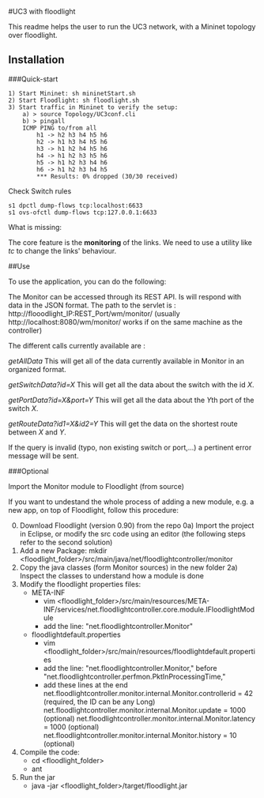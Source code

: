 #UC3 with floodlight

This readme helps the user to run  the UC3 network, with a Mininet topology over floodlight.

## Installation

###Quick-start

```
1) Start Mininet: sh mininetStart.sh
2) Start Floodlight: sh floodlight.sh
3) Start traffic in Mininet to verify the setup:
	a) > source Topology/UC3conf.cli
	b) > pingall 
	ICMP PING to/from all
		h1 -> h2 h3 h4 h5 h6
		h2 -> h1 h3 h4 h5 h6
		h3 -> h1 h2 h4 h5 h6
		h4 -> h1 h2 h3 h5 h6  
        h5 -> h1 h2 h3 h4 h6
        h6 -> h1 h2 h3 h4 h5
		*** Results: 0% dropped (30/30 received)
```

Check Switch rules
```
s1 dpctl dump-flows tcp:localhost:6633
s1 ovs-ofctl dump-flows tcp:127.0.0.1:6633
```

What is missing:

The core feature is the **monitoring** of the links.
We need to use a utility like _tc_ to change the links' behaviour.



##Use

To use the application, you can do the following: 

The Monitor can be accessed through its REST API. Is will respond with data in the JSON format. The path to the servlet is :
http://flooodlight_IP:REST_Port/wm/monitor/
(usually http://localhost:8080/wm/monitor/ works if on the same machine as the controller)

The different calls currently available are :

*getAllData*
This will get all of the data currently available in Monitor in an organized format.

*getSwitchData?id=X*
This will get all the data about the switch with the id *X*.

*getPortData?id=X&port=Y*
This will get all the data about the *Y*th port of the switch *X*.

*getRouteData?id1=X&id2=Y*
This will get the data on the shortest route between *X* and *Y*.

If the query is invalid (typo, non existing switch or port,...) a pertinent error message will be sent.


###Optional 

Import the Monitor module to Floodlight (from source)


If you want to undestand the whole process of adding a new module, e.g. a new app, 
on top of Floodlight, follow this procedure:

0) Download Floodlight (version 0.90) from the repo
0a) Import the project in Eclipse, or modify the src code using an editor (the following steps refer to the second solution)
1) Add a new Package: mkdir <floodlight_folder>/src/main/java/net/floodlightcontroller/monitor
2) Copy the java classes (form Monitor sources) in the new folder
2a) Inspect the classes to understand how a module is done
3) Modify the floodlight properties files:
	- META-INF
		- vim <floodlight_folder>/src/main/resources/META-INF/services/net.floodlightcontroller.core.module.IFloodlightModule
		- add the line: "net.floodlightcontroller.Monitor"
	- floodlightdefault.properties
		- vim <floodlight_folder>/src/main/resources/floodlightdefault.properties
		- add the line: "net.floodlightcontroller.Monitor,\" before "net.floodlightcontroller.perfmon.PktInProcessingTime,\"
		- add these lines at the end
			net.floodlightcontroller.monitor.internal.Monitor.controllerid = 42	(required, the ID can be any Long)
			net.floodlightcontroller.monitor.internal.Monitor.update = 1000		(optional)
			net.floodlightcontroller.monitor.internal.Monitor.latency = 1000	(optional)
			net.floodlightcontroller.monitor.internal.Monitor.history = 10		(optional)
4) Compile the code:
	- cd <floodlight_folder>
	- ant
5) Run the jar
	- java -jar <floodlight_folder>/target/floodlight.jar